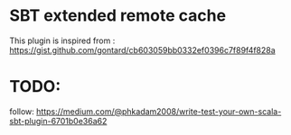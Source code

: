 # SBT extended remote cache
This plugin is inspired from : https://gist.github.com/gontard/cb603059bb0332ef0396c7f89f4f828a


# TODO:
follow: https://medium.com/@phkadam2008/write-test-your-own-scala-sbt-plugin-6701b0e36a62